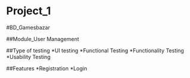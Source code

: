 # Project_1
#BD_Gamesbazar

##Module_User Management

##Type of testing
*UI testing
*Functional Testing
*Functionality Testing
*Usability Testing

##Features
*Registration 
*Login



